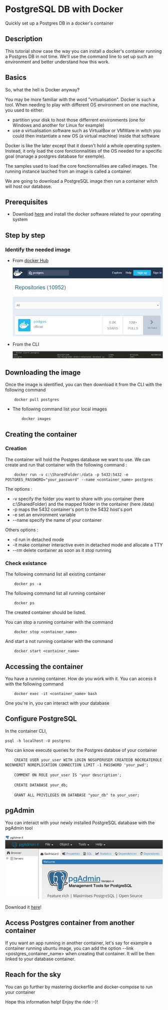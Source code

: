 # PostgreSQL DB with Docker

Quickly set up a Postgres DB in a docker's container

## Description

This tutorial show case the way you can install a docker's container running a Postgres DB in not time.
We'll use the command line to set up such an environment and better understand how this work.

## Basics

So, what the hell is Docker anyway?

You may be more familiar with the word "virtualisation". Docker is such a tool.
When needing to play with different OS environment on one machine, you used to either:

* partition your disk to host those differrent environments (one for Windows and another for Linux for example)
* use a virtualisation software such as VirtualBox or VMWare in witch you could then instantiate a new OS (a virtual machine) inside that software

Docker is like the later except that it doesn't hold a whole operating system. Instead, it only load the core fonctionnalities of the OS needed for a specific goal (manage a postgres database for exemple).

The samples used to load the core fonctionnalities are called images. The running instance lauched from an image is called a container.

We are going to download a PostgreSQL image then run a container witch will host our database.

## Prerequisites

* Download [here](https://www.docker.com/products/docker-desktop "Install for Docker") and install the docker software related to your operating system

## Step by step

### Identify the needed image

* From [docker Hub](https://hub.docker.com/ "Docker Hub")

    ![screenshot_01](docs/img/docker-hub-search-postgres.JPG)

* From the CLI

    ![screenshot_02](docs/img/docker-cli-search-postgres.JPG)

## Downloading the image

Once the image is identified, you can then download it from the CLI with the following command

```
    docker pull postgres
```

* The following command list your local images

    ```
        docker images
    ```

## Creating the container

### Creation

The container will hold the Postgres database we want to use.
We can create and run that container with the following command :

```
    docker run -v c:\SharedFolder:/data -p 5432:5432 -e POSTGRES_PASSWORD="your_password" --name <container_name> postgres
```

The options :

* -v specify the folder you want to share with you container (here c:\SharedFolder) and the mapped folder in the container (here /data)
* -p maps the 5432 container's port to the 5432 host's port
* -e set an environment variable
* --name specify the name of your container

Others options :

* -d run in detached mode
* -it make container interactive even in detached mode and allocate a TTY
* --rm delete container as soon as it stop running

### Check existance

The following command list all existing container

```
    docker ps -a
```

The following command list all running container

```
    docker ps
```

The created container should be listed.

You can stop a running container with the command

```
    docker stop <container_name>
```

And start a not running container with the command

```
    docker start <container_name>
```

## Accessing the container

You have a running container. How do you work with it.
You can access it with the following command

```
    docker exec -it <container_name> bash
```

One you're in, you can interact with your database

## Configure PostgreSQL

In the container CLI,

```
psql -h localhost -U postgres
```

You can know execute queries for the Postgres databse of your container

```
    CREATE USER your_user WITH LOGIN NOSUPERUSER CREATEDB NOCREATEROLE NOINHERIT NOREPLICATION CONNECTION LIMIT -1 PASSWORD 'your_pwd';

    COMMENT ON ROLE your_user IS 'your description';

    CREATE DATABASE your_db;

    GRANT ALL PRIVILEGES ON DATABASE "your_db" to your_user;
```

## pgAdmin

You can interact with your newly installed PostgreSQL database with the pgAdmin tool

![screenshot_03](docs/img/pgAdmin-interface.JPG)

Download it [here](https://www.pgadmin.org/download/ "pgAdmin download")!

## Access Postgres container from another container

If you want an app running in another container, let's say for example a container running ubuntu image, you can add the option --link <postgres_container_name> when creating that container. It will be then linked to your database container.

## Reach for the sky

You can go further by mastering dockerfile and docker-compose to run your container

Hope this information help! Enjoy the ride :-)!


